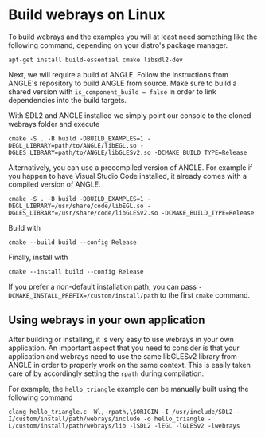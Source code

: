 # Build webrays on Linux

To build webrays and the examples you will at least need something like the following command, depending on your distro's package manager.

```
apt-get install build-essential cmake libsdl2-dev 
```

Next, we will require a build of ANGLE. Follow the instructions from ANGLE's repository to build ANGLE from source. Make sure to build a shared version with `is_component_build = false` in order to link dependencies into the build targets.

With SDL2 and ANGLE installed we simply point our console to the cloned webrays folder and execute 

```
cmake -S . -B build -DBUILD_EXAMPLES=1 -DEGL_LIBRARY=path/to/ANGLE/libEGL.so -DGLES_LIBRARY=path/to/ANGLE/libGLESv2.so -DCMAKE_BUILD_TYPE=Release
```

Alternatively, you can use a precompiled version of ANGLE. For example if you happen to have Visual Studio Code installed, it already comes with a compiled version of ANGLE.

```
cmake -S . -B build -DBUILD_EXAMPLES=1 -DEGL_LIBRARY=/usr/share/code/libEGL.so -DGLES_LIBRARY=/usr/share/code/libGLESv2.so -DCMAKE_BUILD_TYPE=Release
```

Build with

```
cmake --build build --config Release
```

Finally, install with

```
cmake --install build --config Release
```

If you prefer a non-default installation path, you can pass `-DCMAKE_INSTALL_PREFIX=/custom/install/path` to the first `cmake` command.

## Using webrays in your own application

After building or installing, it is very easy to use webrays in your own application. An important aspect that you need to consider is that your application and webrays need to use the same libGLESv2 library from ANGLE in order to properly work on the same context. This is easily taken care of by accordingly setting the `rpath` during compilation.

For example, the `hello_triangle` example can be manually built using the following command

```
clang hello_triangle.c -Wl,-rpath,\$ORIGIN -I /usr/include/SDL2 -I/custom/install/path/webrays/include -o hello_triangle -L/custom/install/path/webrays/lib -lSDL2 -lEGL -lGLESv2 -lwebrays
```